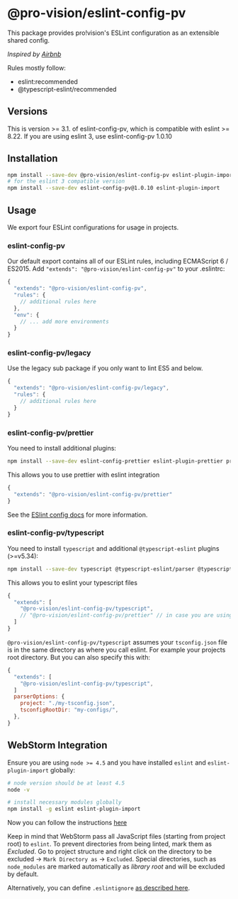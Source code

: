 # @pro-vision/eslint-config-pv

This package provides pro!vision's ESLint configuration as an extensible shared config.

_Inspired by [Airbnb](https://github.com/airbnb/javascript/tree/master/packages/eslint-config-airbnb)_

Rules mostly follow:

- eslint:recommended
- @typescript-eslint/recommended

## Versions

This is version >= 3.1. of eslint-config-pv, which is compatible with eslint >= 8.22. If you are using eslint 3, use eslint-config-pv 1.0.10

## Installation
```bash
npm install --save-dev @pro-vision/eslint-config-pv eslint-plugin-import
# for the eslint 3 compatible version
npm install --save-dev eslint-config-pv@1.0.10 eslint-plugin-import
```


## Usage

We export four ESLint configurations for usage in projects.


### eslint-config-pv

Our default export contains all of our ESLint rules, including ECMAScript 6 / ES2015.
Add `"extends": "@pro-vision/eslint-config-pv"` to your .eslintrc:

```js
{
  "extends": "@pro-vision/eslint-config-pv",
  "rules": {
    // additional rules here
  },
  "env": {
    // ... add more environments
  }
}
```

### eslint-config-pv/legacy

Use the legacy sub package if you only want to lint ES5 and below.

```js
{
  "extends": "@pro-vision/eslint-config-pv/legacy",
  "rules": {
    // additional rules here
  }
}
```

### eslint-config-pv/prettier

You need to install additional plugins:


```bash
npm install --save-dev eslint-config-prettier eslint-plugin-prettier prettier
```

This allows you to use prettier with eslint integration

```js
{
  "extends": "@pro-vision/eslint-config-pv/prettier"
}
```

See the [ESlint config docs](http://eslint.org/docs/user-guide/configuring#extending-configuration-files)
for more information.


### eslint-config-pv/typescript

You need to install `typescript` and additional `@typescript-eslint` plugins (>=v5.34):

```bash
npm install --save-dev typescript @typescript-eslint/parser @typescript-eslint/eslint-plugin
```

This allows you to eslint your typescript files

```js
{
  "extends": [
    "@pro-vision/eslint-config-pv/typescript",
    // "@pro-vision/eslint-config-pv/prettier" // in case you are using prettier as well
  ]
}
```

`@pro-vision/eslint-config-pv/typescript` assumes your `tsconfig.json` file is in the same directory as where you call eslint. For example your projects root directory. But you can also specify this with:

```js
{
  "extends": [
    "@pro-vision/eslint-config-pv/typescript",
  ]
  parserOptions: {
    project: "./my-tsconfig.json",
    tsconfigRootDir: "my-configs/",
  },
}
```

## WebStorm Integration
Ensure you are using `node >= 4.5` and you have installed `eslint` and `eslint-plugin-import` globally:
```bash
# node version should be at least 4.5
node -v

# install necessary modules globally
npm install -g eslint eslint-plugin-import
```

Now you can follow the instructions [here](https://www.jetbrains.com/help/webstorm/2016.2/using-javascript-code-quality-tools.html#ESLint)

Keep in mind that WebStorm pass all JavaScript files (starting from project root) to `eslint`. To prevent directories
from being linted, mark them as _Excluded_. Go to project structure and right click on the directory to be excluded ->
`Mark Directory as` -> `Excluded`. Special directories, such as `node_modules` are marked automatically as _library root_
and will be excluded by default.

Alternatively, you can define `.eslintignore` [as described here](http://eslint.org/docs/user-guide/configuring#ignoring-files-and-directories).
